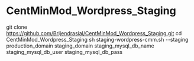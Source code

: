 # CentMinMod_Wordpress_Staging
git clone https://github.com/Brijendrasial/CentMinMod_Wordpress_Staging.git
cd  CentMinMod_Wordpress_Staging
sh staging-wordpress-cmm.sh --staging production_domain staging_domain staging_mysql_db_name staging_mysql_db_user staging_mysql_db_pass
